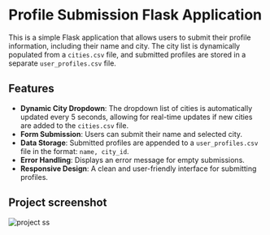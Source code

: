 # Profile Submission Flask Application

This is a simple Flask application that allows users to submit their profile information, including their name and city. The city list is dynamically populated from a `cities.csv` file, and submitted profiles are stored in a separate `user_profiles.csv` file.

## Features

- **Dynamic City Dropdown**: The dropdown list of cities is automatically updated every 5 seconds, allowing for real-time updates if new cities are added to the `cities.csv` file.
- **Form Submission**: Users can submit their name and selected city.
- **Data Storage**: Submitted profiles are appended to a `user_profiles.csv` file in the format: `name, city_id`.
- **Error Handling**: Displays an error message for empty submissions.
- **Responsive Design**: A clean and user-friendly interface for submitting profiles.

## Project screenshot
![project ss](https://github.com/user-attachments/assets/e98fc6c7-f20b-49db-bd1f-e9d77cfbdab8)

